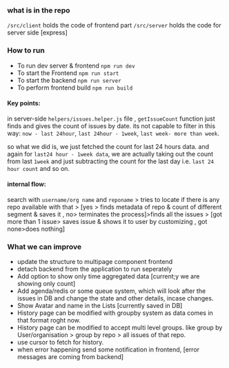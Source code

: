 ### what is in the repo

`/src/client` holds the code of frontend part
`/src/server` holds the code for server side [express]

### How to run
 - To run dev server & frontend `npm run dev`
 - To start the Frontend `npm run start`
 - To start the backend `npm run server`
 - To perform frontend build `npm run build`

#### Key points:

in server-side `helpers/issues.helper.js` file , `getIssueCount` function just finds and gives the count of issues by date.
its not capable to filter in this way:
`now - last 24hour`, `last 24hour - 1week`, `last week- more than week`.

so what we did is, we just fetched the count for last 24 hours data.
and again for `last24 hour - 1week data`, we are actually taking out the count from last `1week` and just subtracting the count for the last day i.e. `last 24 hour count` and so on.

#### internal flow:

search with `username/org name` and `reponame` >
tries to locate if there is any repo available with that > [yes > finds metadata of repo & count of different segment & saves it , no> terminates the process]>finds all the issues > [got more than 1 issue> saves issue & shows it to user by customizing , got none>does nothing]

### What we can improve

- update the structure to multipage component frontend
- detach backend from the application to run seperately
- Add option to show only time aggregated data [current;y we are showing only count]
- Add agenda/redis or some queue system, which will look after the issues in DB and change the state and other details, incase changes.
- Show Avatar and name in the Lists [currently saved in DB]
- History page can be modified with groupby system as data comes in that format roght now.
- History page can be modified to accept multi level groups. like group by User/organisation > group by repo > all issues of that repo.
- use cursor to fetch for history.
- when error happening send some notification in frontend, [error messages are coming from backend]
